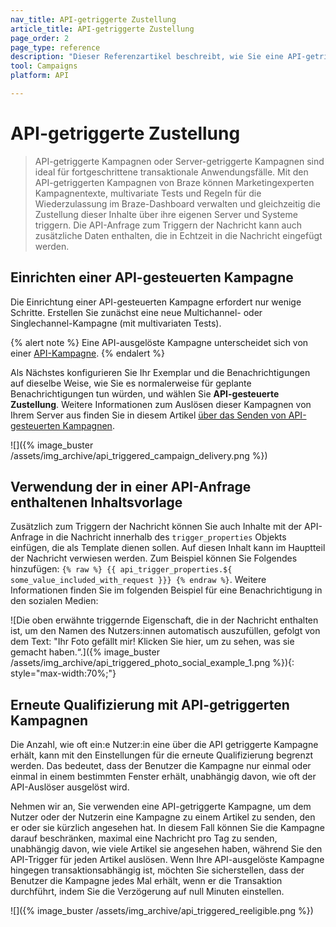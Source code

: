 ```yaml
---
nav_title: API-getriggerte Zustellung
article_title: API-getriggerte Zustellung
page_order: 2
page_type: reference
description: "Dieser Referenzartikel beschreibt, wie Sie eine API-getriggerte Kampagne planen und einrichten."
tool: Campaigns
platform: API

---
```


# API-getriggerte Zustellung

> API-getriggerte Kampagnen oder Server-getriggerte Kampagnen sind ideal für fortgeschrittene transaktionale Anwendungsfälle. Mit den API-getriggerten Kampagnen von Braze können Marketingexperten Kampagnentexte, multivariate Tests und Regeln für die Wiederzulassung im Braze-Dashboard verwalten und gleichzeitig die Zustellung dieser Inhalte über ihre eigenen Server und Systeme triggern. Die API-Anfrage zum Triggern der Nachricht kann auch zusätzliche Daten enthalten, die in Echtzeit in die Nachricht eingefügt werden.

## Einrichten einer API-gesteuerten Kampagne

Die Einrichtung einer API-gesteuerten Kampagne erfordert nur wenige Schritte. Erstellen Sie zunächst eine neue Multichannel- oder Singlechannel-Kampagne (mit multivariaten Tests).

{% alert note %}
Eine API-ausgelöste Kampagne unterscheidet sich von einer [API-Kampagne]({{site.baseurl}}/developer_guide/rest_api/api_campaigns/#api-campaigns).
{% endalert %}

Als Nächstes konfigurieren Sie Ihr Exemplar und die Benachrichtigungen auf dieselbe Weise, wie Sie es normalerweise für geplante Benachrichtigungen tun würden, und wählen Sie **API-gesteuerte Zustellung**. Weitere Informationen zum Auslösen dieser Kampagnen von Ihrem Server aus finden Sie in diesem Artikel [über das Senden von API-gesteuerten Kampagnen]({{site.baseurl}}/api/endpoints/messaging/send_messages/post_send_triggered_campaigns/).

\![]({% image_buster /assets/img_archive/api_triggered_campaign_delivery.png %})

## Verwendung der in einer API-Anfrage enthaltenen Inhaltsvorlage

Zusätzlich zum Triggern der Nachricht können Sie auch Inhalte mit der API-Anfrage in die Nachricht innerhalb des `trigger_properties` Objekts einfügen, die als Template dienen sollen. Auf diesen Inhalt kann im Hauptteil der Nachricht verwiesen werden. Zum Beispiel können Sie Folgendes hinzufügen:
``{% raw %} {{ api_trigger_properties.${ some_value_included_with_request }}} {% endraw %}``. Weitere Informationen finden Sie im folgenden Beispiel für eine Benachrichtigung in den sozialen Medien:

\![Die oben erwähnte triggernde Eigenschaft, die in der Nachricht enthalten ist, um den Namen des Nutzers:innen automatisch auszufüllen, gefolgt von dem Text: "Ihr Foto gefällt mir! Klicken Sie hier, um zu sehen, was sie gemacht haben.“.]({% image_buster /assets/img_archive/api_triggered_photo_social_example_1.png %}){: style="max-width:70%;"}

## Erneute Qualifizierung mit API-getriggerten Kampagnen

Die Anzahl, wie oft ein:e Nutzer:in eine über die API getriggerte Kampagne erhält, kann mit den Einstellungen für die erneute Qualifizierung begrenzt werden. Das bedeutet, dass der Benutzer die Kampagne nur einmal oder einmal in einem bestimmten Fenster erhält, unabhängig davon, wie oft der API-Auslöser ausgelöst wird.

Nehmen wir an, Sie verwenden eine API-getriggerte Kampagne, um dem Nutzer oder der Nutzerin eine Kampagne zu einem Artikel zu senden, den er oder sie kürzlich angesehen hat. In diesem Fall können Sie die Kampagne darauf beschränken, maximal eine Nachricht pro Tag zu senden, unabhängig davon, wie viele Artikel sie angesehen haben, während Sie den API-Trigger für jeden Artikel auslösen. Wenn Ihre API-ausgelöste Kampagne hingegen transaktionsabhängig ist, möchten Sie sicherstellen, dass der Benutzer die Kampagne jedes Mal erhält, wenn er die Transaktion durchführt, indem Sie die Verzögerung auf null Minuten einstellen.

\![]({% image_buster /assets/img_archive/api_triggered_reeligible.png %})


